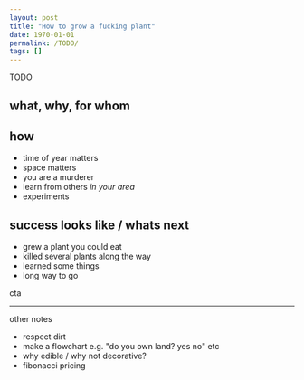 ```yaml
---
layout: post
title: "How to grow a fucking plant"
date: 1970-01-01
permalink: /TODO/
tags: []
---
```


TODO

## what, why, for whom

## how

- time of year matters
- space matters
- you are a murderer
- learn from others *in your area*
- experiments

## success looks like / whats next

- grew a plant you could eat
- killed several plants along the way
- learned some things
- long way to go

cta

---

other notes

- respect dirt
- make a flowchart e.g. "do you own land? yes no" etc
- why edible / why not decorative?
- fibonacci pricing
